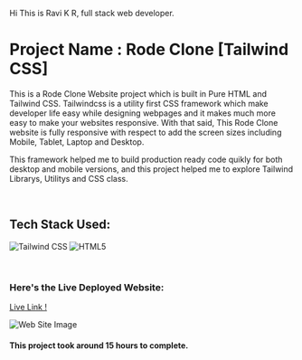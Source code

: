 Hi This is Ravi K R, full stack web developer.

# Project Name : Rode Clone [Tailwind CSS]

This is a Rode Clone Website project which is built in Pure HTML and Tailwind CSS. Tailwindcss is a utility first CSS framework which make developer life easy while designing webpages and it makes much more easy to make your websites responsive. With that said, This Rode Clone website is fully responsive with respect to add the screen sizes including Mobile, Tablet, Laptop and Desktop.
 
This framework helped me to build production ready code quikly for both desktop and mobile versions, and this project helped me to explore Tailwind Librarys, Utilitys and CSS class. 

</br>

## Tech Stack Used:

![Tailwind CSS](https://img.shields.io/badge/-TAILWINDCSS-green) ![HTML5](https://img.shields.io/badge/-HTML5-green) 

</br>



### Here's the Live Deployed Website:

[Live Link !](https://statuesque-tulumba-321c17.netlify.app)

![Web Site Image](./screencapture-127-0-0-1-5500-2022.png)

#### This project took around 15 hours to complete.